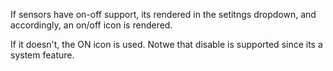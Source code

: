 If sensors have on-off support, its rendered in the setitngs dropdown, and accordingly, an on/off icon is 
rendered.

If it doesn't, the ON icon is used. Notwe that disable is supported since its a system feature.
